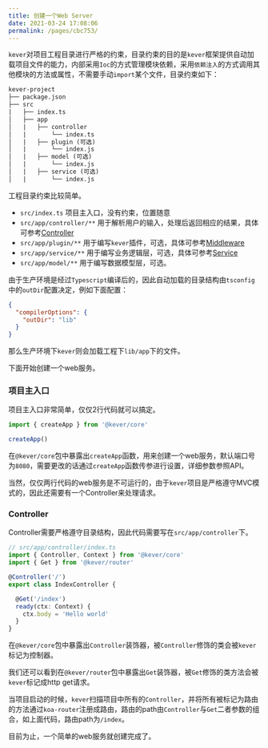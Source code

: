 ```yaml
---
title: 创建一个Web Server
date: 2021-03-24 17:08:06
permalink: /pages/cbc753/
---
```


`kever`对项目工程目录进行严格的约束，目录约束的目的是`kever`框架提供自动加载项目文件的能力，内部采用`Ioc`的方式管理模块依赖，采用`依赖注入`的方式调用其他模块的方法或属性，不需要手动`import`某个文件，目录约束如下：

```txt
kever-project
├── package.json
├── src
|   ├── index.ts
│   ├── app
│   |   ├── controller
│   |       └── index.ts
│   |   ├── plugin (可选)
│   |       └── index.js
│   |   ├── model (可选)
│   |       └── index.js
│   |   ├── service (可选)
│   |       └── index.js
```
工程目录约束比较简单。

- `src/index.ts` 项目主入口，没有约束，位置随意
- `src/app/controller/**` 用于解析用户的输入，处理后返回相应的结果，具体可参考[Controller](./controller.md)
- `src/app/plugin/**` 用于编写`kever`插件，可选，具体可参考[Middleware](./middleware.md)
- `src/app/service/**` 用于编写业务逻辑层，可选，具体可参考[Service](./service.md)
- `src/app/model/**` 用于编写数据模型层，可选。

由于生产环境是经过`Typescript`编译后的，因此自动加载的目录结构由`tsconfig`中的`outDir`配置决定，例如下面配置：
```json
{
  "compilerOptions": {
    "outDir": "lib"
  }
}
```
那么生产环境下`kever`则会加载工程下`lib/app`下的文件。

下面开始创建一个web服务。

### 项目主入口
项目主入口非常简单，仅仅2行代码就可以搞定。
```ts
import { createApp } from '@kever/core'

createApp()
```
在`@kever/core`包中暴露出`createApp`函数，用来创建一个web服务，默认端口号为`8080`，需要更改的话通过`createApp`函数传参进行设置，详细参数参照API。

当然，仅仅两行代码的web服务是不可运行的，由于`kever`项目是严格遵守MVC模式的，因此还需要有一个Controller来处理请求。

### Controller
Controller需要严格遵守目录结构，因此代码需要写在`src/app/controller`下。
```ts
// src/app/controller/index.ts
import { Controller, Context } from '@kever/core'
import { Get } from '@kever/router'

@Controller('/')
export class IndexController {

  @Get('/index')
  ready(ctx: Context) {
    ctx.body = 'Hello world'
  }
}
```
在`@kever/core`包中暴露出`Controller`装饰器，被`Controller`修饰的类会被`kever`标记为控制器。

我们还可以看到在`@kever/router`包中暴露出`Get`装饰器，被`Get`修饰的类方法会被`kever`标记成http get请求。

当项目启动的时候，`kever`扫描项目中所有的`Controller`，并将所有被标记为路由的方法通过`koa-router`注册成路由，路由的path由`Controller`与`Get`二者参数的组合，如上面代码，路由path为`/index`。

目前为止，一个简单的web服务就创建完成了。
